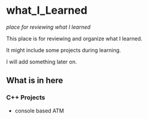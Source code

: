 # what_I_Learned
*place for reviewing what I learned*

This place is for reviewing and organize what I learned.

It might include some projects during learning.

I will add something later on.

## What is in here

### C++ Projects
- console based ATM

